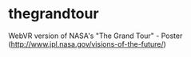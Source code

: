 # thegrandtour
WebVR version of NASA's "The Grand Tour" - Poster (http://www.jpl.nasa.gov/visions-of-the-future/)
